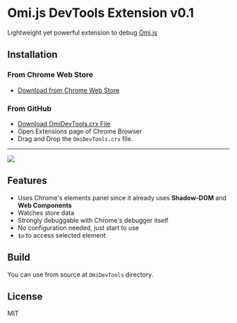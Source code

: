 # Omi.js DevTools Extension v0.1

Lightweight yet powerful extension to debug [Omi.js](https://github.com/Tencent/omi)

## Installation

### From Chrome Web Store

- [Download from Chrome Web Store](https://chrome.google.com/webstore/detail/omijs-devtools/pjgglfliglbhpcpalbpeloghnbceocmd)

### From GitHub

- [Download OmiDevTools.crx File](https://github.com/f/omi-devtools/blob/master/OmiDevTools.crx?raw=true)
- Open Extensions page of Chrome Browser
- Drag and Drop the `OmiDevTools.crx` file.

---

<img src="./omi-devtools.gif" />

## Features

- Uses Chrome's elements panel since it already uses **Shadow-DOM** and **Web Components**
- Watches store data
- Strongly debuggable with Chrome's debugger itself
- No configuration needed, just start to use
- `$o` to access selected element

## Build

You can use from source at `OmiDevTools` directory.

## License

MIT
